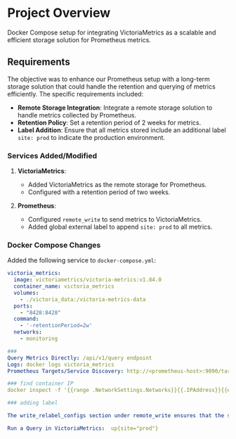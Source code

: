 # Project Overview

Docker Compose setup for integrating VictoriaMetrics as a scalable and efficient storage solution for Prometheus metrics.

## Requirements

The objective was to enhance our Prometheus setup with a long-term storage solution that could handle the retention and querying of metrics efficiently. The specific requirements included:

- **Remote Storage Integration**: Integrate a remote storage solution to handle metrics collected by Prometheus.
- **Retention Policy**: Set a retention period of 2 weeks for metrics.
- **Label Addition**: Ensure that all metrics stored include an additional label `site: prod` to indicate the production environment.

### Services Added/Modified

1. **VictoriaMetrics**:
   - Added VictoriaMetrics as the remote storage for Prometheus.
   - Configured with a retention period of two weeks.

2. **Prometheus**:
   - Configured `remote_write` to send metrics to VictoriaMetrics.
   - Added global external label to append `site: prod` to all metrics.

### Docker Compose Changes

Added the following service to `docker-compose.yml`:

```yaml
victoria_metrics:
  image: victoriametrics/victoria-metrics:v1.84.0
  container_name: victoria_metrics
  volumes:
    - ./victoria_data:/victoria-metrics-data
  ports:
    - "8428:8428"
  command:
    - '-retentionPeriod=2w'
  networks:
    - monitoring

###
Query Metrics Directly: /api/v1/query endpoint
Logs: docker logs victoria_metrics
Prometheus Targets/Service Discovery: http://<prometheus-host>:9090/targets  ##remote_write endpoint

### find container IP
docker inspect -f '{{range .NetworkSettings.Networks}}{{.IPAddress}}{{end}}' viktoria_metrics

### adding label

The write_relabel_configs section under remote_write ensures that the site: prod label is added only when metrics are sent to VictoriaMetrics. This configuration means that the label is not added during scraping or local storage but specifically during the remote write process.

Run a Query in VictoriaMetrics:  up{site="prod"}